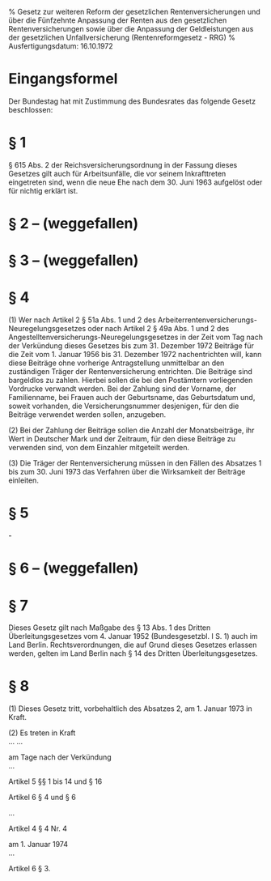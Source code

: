 % Gesetz zur weiteren Reform der gesetzlichen Rentenversicherungen und über die Fünfzehnte Anpassung der Renten aus den gesetzlichen Rentenversicherungen sowie über die Anpassung der Geldleistungen aus der gesetzlichen Unfallversicherung  (Rentenreformgesetz - RRG)
% Ausfertigungsdatum: 16.10.1972
 
# Eingangsformel

Der Bundestag hat mit Zustimmung des Bundesrates das folgende Gesetz beschlossen:

# § 1

§ 615 Abs. 2 der Reichsversicherungsordnung in der Fassung dieses Gesetzes gilt auch für Arbeitsunfälle, die vor seinem Inkrafttreten eingetreten sind, wenn die neue Ehe nach dem 30. Juni 1963 aufgelöst oder für nichtig erklärt ist.

# § 2 – (weggefallen)

# § 3 – (weggefallen)

# § 4

(1) Wer nach Artikel 2 § 51a Abs. 1 und 2 des Arbeiterrentenversicherungs-Neuregelungsgesetzes oder nach Artikel 2 § 49a Abs. 1 und 2 des Angestelltenversicherungs-Neuregelungsgesetzes in der Zeit vom Tag nach der Verkündung dieses Gesetzes bis zum 31. Dezember 1972 Beiträge für die Zeit vom 1. Januar 1956 bis 31. Dezember 1972 nachentrichten will, kann diese Beiträge ohne vorherige Antragstellung unmittelbar an den zuständigen Träger der Rentenversicherung entrichten. Die Beiträge sind bargeldlos zu zahlen. Hierbei sollen die bei den Postämtern vorliegenden Vordrucke verwandt werden. Bei der Zahlung sind der Vorname, der Familienname, bei Frauen auch der Geburtsname, das Geburtsdatum und, soweit vorhanden, die Versicherungsnummer desjenigen, für den die Beiträge verwendet werden sollen, anzugeben.

(2) Bei der Zahlung der Beiträge sollen die Anzahl der Monatsbeiträge, ihr Wert in Deutscher Mark und der Zeitraum, für den diese Beiträge zu verwenden sind, von dem Einzahler mitgeteilt werden.

(3) Die Träger der Rentenversicherung müssen in den Fällen des Absatzes 1 bis zum 30. Juni 1973 das Verfahren über die Wirksamkeit der Beiträge einleiten.

# § 5

\-

# § 6 – (weggefallen)

# § 7

Dieses Gesetz gilt nach Maßgabe des § 13 Abs. 1 des Dritten Überleitungsgesetzes vom 4. Januar 1952 (Bundesgesetzbl. I S. 1) auch im Land Berlin. Rechtsverordnungen, die auf Grund dieses Gesetzes erlassen werden, gelten im Land Berlin nach § 14 des Dritten Überleitungsgesetzes.

# § 8

(1) Dieses Gesetz tritt, vorbehaltlich des Absatzes 2, am 1. Januar 1973 in Kraft.

(2) Es treten in Kraft  
... ...

am Tage nach der Verkündung  
...

Artikel 5 §§ 1 bis 14 und § 16

Artikel 6 § 4 und § 6

...

Artikel 4 § 4 Nr. 4

am 1. Januar 1974  
...

Artikel 6 § 3.
